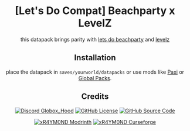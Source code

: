 <center>

# [Let's Do Compat] Beachparty x LevelZ

this datapack brings parity with [lets do beachparty](https://modrinth.com/mod/lets-do-beachparty) and [levelz](https://modrinth.com/mod/levelz)

## Installation
place the datapack in `saves/yourworld/datapacks` or use mods like [Paxi](https://modrinth.com/mod/paxi) or [Global Packs](https://modrinth.com/mod/globalpacks).

## Credits
<a href="https://discord.gg/2peBqWRwVp" target="_blank">
<img alt="Discord Globox_Hood" src="https://img.shields.io/discord/745451299713056791?color=7289DA&label=DISCORD&logo=discord&logoColor=white&style=for-the-badge"></a>
<a href="https://github.com/xR4YM0ND/Let-s-Do-Compat-Beachparty-x-LevelZ/blob/1.20.1/LICENSE" target="_blank">
<img alt="GitHub License" src="https://img.shields.io/github/license/xR4YM0ND/NutritionZ?style=for-the-badge"></a>
<a href="https://github.com/xR4YM0ND/Let-s-Do-Compat-Beachparty-x-LevelZ" target="_blank">
<img alt="GitHub Source Code" src="https://img.shields.io/badge/Github-Source_Code-lightgrey?style=for-the-badge"></a>
<p></p>
<a href="https://modrinth.com/user/xR4YM0ND" target="_blank">
<img alt="xR4YM0ND Modrinth" src="https://img.shields.io/badge/Modrinth-xR4YM0ND-1bd96a?style=for-the-badge"></a>
<a href="https://legacy.curseforge.com/members/spigotde/projects" target="_blank"><img alt="xR4YM0ND Curseforge" src="https://img.shields.io/badge/Curseforge-xR4YM0ND-f16436?style=for-the-badge"></a>
<p></p>
</center>